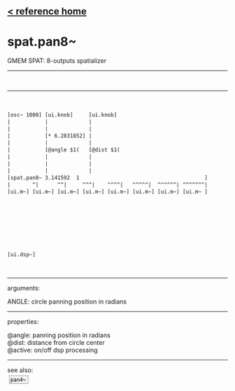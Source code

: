 [< reference home](ceammc_lib.html)
---

# spat.pan8~


GMEM SPAT: 8-outputs spatializer

---

<br>


---


```


[osc~ 1000] [ui.knob]     [ui.knob]
|           |             |
|           |             |
|           [* 6.2831852] |
|           |             |
|           [@angle $1(   [@dist $1(
|           |             |
|           |             |
|           |             |
[spat.pan8~ 3.141592  1                                        ]
|       ^|      ^^|     ^^^|    ^^^^|   ^^^^^|  ^^^^^^| ^^^^^^^|
[ui.m~] [ui.m~] [ui.m~] [ui.m~] [ui.m~] [ui.m~] [ui.m~] [ui.m~ ]








[ui.dsp~]

            
```

---
arguments:

ANGLE: circle panning position in
            radians<br>

---
properties:

@angle: 
            panning position in radians<br>
@dist: distance from
            circle center<br>
@active: on/off dsp
            processing<br>

---
see also:<br>
[![pan4~](img/object_pan4~.png)](pan4~.html)
